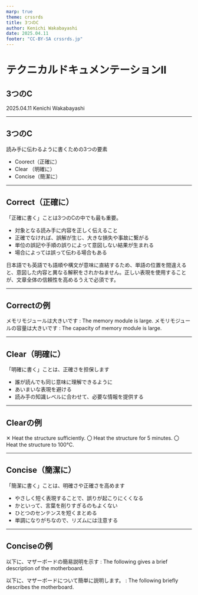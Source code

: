 ```yaml
---
marp: true
theme: crssrds
title: 3つのC
author: Kenichi Wakabayashi
date: 2025.04.11
footer: "CC-BY-SA crssrds.jp"
---
```

<!--
class: cover
-->

# テクニカルドキュメンテーションII <!-- fit -->
## 3つのC

2025.04.11 Kenichi Wakabayashi

---
<!--
class: body
-->

## 3つのC
読み手に伝わるように書くための3つの要素

- Coorect（正確に）
- Clear （明確に）
- Concise（簡潔に）

---

## Correct（正確に）

「正確に書く」ことは3つのCの中でも最も重要。

- 対象となる読み手に内容を正しく伝えること
- 正確でなければ、誤解が生じ、大きな損失や事故に繋がる
- 単位の誤記や手順の誤りによって意図しない結果が生まれる
- 場合によっては誤って伝わる場合もある

日本語でも英語でも語順や構文が意味に直結するため、単語の位置を間違えると、意図した内容と異なる解釈をされかねません。正しい表現を使用することが、文章全体の信頼性を高めるうえで必須です。

---

## Correctの例

メモリモジュールは大きいです : The memory module is large.
メモリモジュールの容量は大きいです : The capacity of memory module is large.

---

## Clear（明確に）

「明確に書く」ことは、正確さを担保します

- 誰が読んでも同じ意味に理解できるように
- あいまいな表現を避ける
- 読み手の知識レベルに合わせて、必要な情報を提供する

---

## Clearの例

✕ Heat the structure sufficiently.
〇 Heat the structure for 5 minutes.
〇 Heat the structure to 100℃.

---

## Concise（簡潔に）

「簡潔に書く」ことは、明確さや正確さを高めます

- やさしく短く表現することで、誤りが起こりにくくなる
- かといって、言葉を削りすぎるのもよくない
- ひとつのセンテンスを短くまとめる
- 単調になりがちなので、リズムには注意する

---

## Conciseの例

以下に、マザーボードの簡易説明を示す : The following gives a brief description of the motherboard.

以下に、マザーボードについて簡単に説明します。 : The following briefly describes the motherboard.

